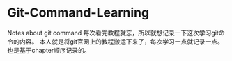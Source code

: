 # Git-Command-Learning
Notes about git command 
每次看完教程就忘，所以就想记录一下这次学习git命令的内容。
本人就是将git官网上的教程搬运下来了，每次学习一点就记录一点。
也是基于chapter顺序记录的。
